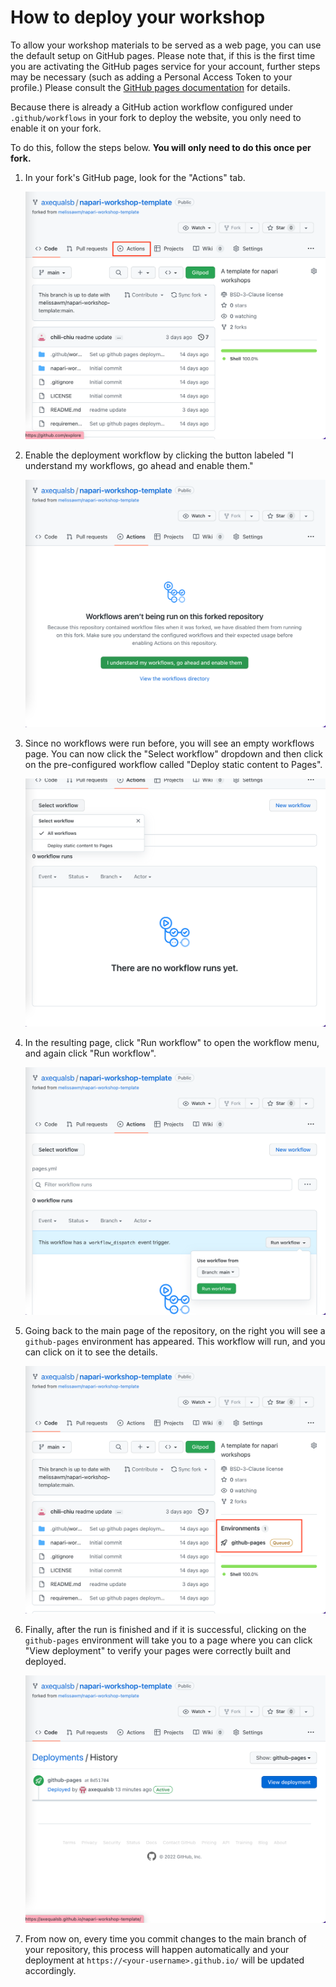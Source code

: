 # How to deploy your workshop

To allow your workshop materials to be served as a web page, you can use the default setup on GitHub pages. Please note that, if this is the first time you are activating the GitHub pages service for your account, further steps may be necessary (such as adding a Personal Access Token to your profile.) Please consult the [GitHub pages documentation](https://docs.github.com/en/pages) for details.

Because there is already a GitHub action workflow configured under `.github/workflows` in your fork to deploy the website, you only need to enable it on your fork.

To do this, follow the steps below. **You will only need to do this once per fork.**

1. In your fork's GitHub page, look for the "Actions" tab.

   ![Actions tab on GitHub repo home page](images/01_actions.png)

2. Enable the deployment workflow by clicking the button labeled "I understand my workflows, go ahead and enable them."

   ![Enable the existing workflow](images/02_enable_workflow.png)

3. Since no workflows were run before, you will see an empty workflows page. You can now click the "Select workflow" dropdown and then click on the pre-configured workflow called "Deploy static content to Pages".

   ![Select "Deploy static content to Pages" workflow to run](images/03_select_workflow.png)

4. In the resulting page, click "Run workflow" to open the workflow menu, and again click "Run workflow".

   ![Click the Run workflow button](images/04_run_workflow.png)

5. Going back to the main page of the repository, on the right you will see a `github-pages` environment has appeared. This workflow will run, and you can click on it to see the details.

   ![github-pages Environment shows up at main repo page](images/05_environment.png)

6. Finally, after the run is finished and if it is successful, clicking on the `github-pages` environment will take you to a page where you can click "View deployment" to verify your pages were correctly built and deployed.

   ![View deployment](images/06_deployment.png)

7. From now on, every time you commit changes to the main branch of your repository, this process will happen automatically and your deployment at `https://<your-username>.github.io/` will be updated accordingly.

